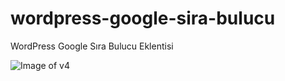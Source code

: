 # wordpress-google-sira-bulucu
WordPress Google Sıra Bulucu Eklentisi

![Image of v4](https://i.ibb.co/7yZLKnp/ornek-sira-bulucu.png)
